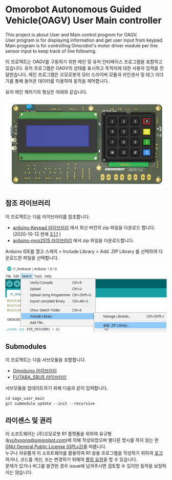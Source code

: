 # Omorobot Autonomous Guided Vehicle(OAGV) User Main controller

This project is about User and Main control progrom for OAGV.  
User program is for displaying information and get user input from keypad.  
Main program is for controlling Omorobot's motor driver module per line sensor input to keep track of line following.  

이 프로젝트는 OAGV를 구동하기 위한 메인 및 유저 인터페이스 프로그램을 포함하고 있습니다.
유저 프로그램은 OAGV의 상태를 표시하고 목적지에 대한 사용자 입력을 전달받습니다.
메인 프로그램은 오모로봇의 모터 드라이버 모듈과 라인센서 및 태그 리더기를 통해 들어온 데이터를 이용하여 동작을 제어합니다.  

유저 메인 제어기의 형상은 아래와 같습니다.  

<div align="center">
  <img src="img/pcb_design.png">
</div>

## 참조 라이브러리

 이 프로젝트는 다음 라이브러리를 참조합니다.
  - [arduino-Keypad 라이브러리](https://www.arduino.cc/reference/en/libraries/keypad/)  에서 최신 버전의 zip 파일을 다운로드 합니다. (2020-10-12 현재 [3.1.1](http://downloads.arduino.cc/libraries/github.com/Chris--A/Keypad-3.1.1.zip) )
  - [arduino-mcp2515 라이브러리](https://github.com/autowp/arduino-mcp2515) 에서 zip 파일을 다운로드합니다.  


 Arduino IDE를 열고 스케치 > Include Library > Add .ZIP Library 를 선택하여 다운로드한 파일을 선택합니다.  

<div align="center">
  <img src="img/add_library.png">
</div>

## Submodules

이 프로젝트는 다음 서브모듈을 포함합니다.
 - [Omoduino 라이브러리](https://github.com/omorobot/omoduino)  
 - [FUTABA_SBUS 라이브러리](https://github.com/omorobot/FUTABA_SBUS)  

서브모듈을 업데이트하기 위해 다음과 같이 입력합니다.  

```
cd oagv_user_main
git submodule update --init --recursive
```



## 라이센스 및 권리

이 소프트웨어는 (주)오모로봇 R1 플랫폼을 위하여 유규형 ([kyuhyoong@omorobot.com](kyuhyoong@omorobot.com "kyuhyoong@omorobot.com"))에 의해 작성되었으며 별다른 명시를 하지 않는 한 [GNU General Public License (GPLv2)](https://www.gnu.org/licenses/old-licenses/gpl-2.0.en.html)를 따릅니다.  
누구나 자유롭게 이 소프트웨어를 활용하여 R1 응용 프로그램을 작성하기 위하여 [포크](https://help.github.com/articles/fork-a-repo)하거나, 코드를 개선, 또는 변경하기 위해여 [풀링 요청](https://help.github.com/articles/using-pull-requests)을 할 수 있습니다.  
문제가 있거나 버그를 발견한 경우 issue에 남겨주시면 검토할 수 있지만 동작을 보장하지는 않습니다.
